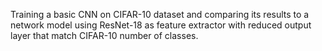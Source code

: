 Training a basic CNN on CIFAR-10 dataset and comparing its results to a network model using ResNet-18 as feature extractor with reduced output layer that match CIFAR-10 number of classes.
